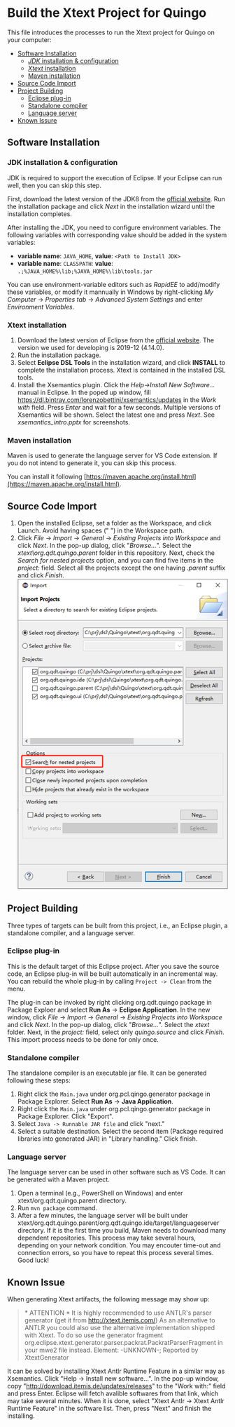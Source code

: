 # Build the Xtext Project for Quingo
This file introduces the processes to run the Xtext project for Quingo on your computer:
- [Software Installation](#software-installation)
	+ [*JDK* installation & configuration](#jdk)
	+ [*Xtext* installation](#xtext-installation)
	+ [Maven installation](#maven-installation)
- [Source Code Import](#source-code-import)
- [Project Building](#project-building)
	+ [Eclipse plug-in](#eclipse-plug-in)
	+ [Standalone compiler](#standalone-compiler)
	+ [Language server](#language-server)
- [Known Issure](#known-issue)

## Software Installation
<div id='jdk'/>

### JDK installation & configuration

JDK is required to support the execution of Eclipse. If your Eclipse can run well, then you can skip this step.

First, download the latest version of the JDK8 from the [official website](https://www.oracle.com/java/technologies/javase/javase-jdk8-downloads.html). Run the installation package and click *Next* in the installation wizard until the installation completes.

After installing the JDK, you need to configure environment variables. The following variables with corresponding value should be added in the system variables:
- **variable name**: `JAVA_HOME`, **value**: `<Path to Install JDK>`
- **variable name**: `CLASSPATH`: **value**: `.;%JAVA_HOME%\lib;%JAVA_HOME%\lib\tools.jar`
<!-- - Append the string `%JAVA_HOME%\bin;%JAVA_HOME%\jre bin;` -->

You can use environment-variable editors such as *RapidEE* to add/modify these variables, or modify it mannually in Windows by right-clicking  *My Computer* -> *Properties tab* -> *Advanced System Settings* and enter *Environment Variables*.

<!-- - *System Variables* - > *New Variables* (Variable Name: JAVA_HOME, Variable Value: Path to Install JDK)
- *System Variables* - > *New Variables* (Variable Name: CLASSPATH, Variable Value: **.;%JAVA_HOME%\lib;%JAVA_HOME%\lib\tools.jar**)
- *System Variables* - > *Select Path* - > *Edit*, input **" % JAVA_HOME% bin;% JAVA_HOME% jre bin; "**
- Type *java-version* into the **cmd** to verify that the configuration was successful -->

### Xtext installation
1. Download the latest version of Eclipse from the [official website](https://www.eclipse.org/downloads/). The version we used for developing is 2019-12 (4.14.0).
2. Run the installation package.
3. Select **Eclipse DSL Tools** in the installation wizard, and click **INSTALL** to complete the installation process.
Xtext is contained in the installed DSL tools.
4. Install the Xsemantics plugin. Click the *Help->Install New Software...* manual in Eclipse. In the poped up window, fill  https://dl.bintray.com/lorenzobettini/xsemantics/updates in the *Work with* field. Press *Enter* and wait for a few seconds. Multiple versions of Xsemantics will be shown. Select the latest one and press *Next*. See *xsemantics_intro.pptx* for screenshots.

### Maven installation
Maven is used to generate the language server for VS Code extension. If you do not intend to generate it, you can skip this process.

You can install it following [https://maven.apache.org/install.html](https://maven.apache.org/install.html).

## Source Code Import
1. Open the installed Eclipse, set a folder as the Workspace, and click Launch. Avoid having spaces (" ") in the Workspace path.
2. Click *File* -> *Import* -> *General* -> *Existing Projects into Workspace* and click *Next*. In the pop-up dialog, click "*Browse...*". Select the *xtext\org.qdt.quingo.parent* folder in this repository. Next, check the *Search for nested projects* option, and you can find five items in the *project:* field. Select all the projects except the one having *.parent* suffix and click *Finish*.
![import_projects.png](import_projects.png)
 
## Project Building
Three types of targets can be built from this project, i.e., an Eclipse plugin, a standalone compiler, and a language server. 

### Eclipse plug-in
This is the default target of this Eclipse project. After you save the source code, an Eclipse plug-in will be built automatically in an incremental way. You can rebuild the whole plug-in by calling `Project -> Clean` from the menu.

The plug-in can be invoked by right clicking org.qdt.quingo package in Package Exploer and select **Run As** -> **Eclipse Application**. In the new window, click *File* -> *Import* -> *General* -> *Existing Projects into Workspace* and click *Next*. In the pop-up dialog, click "*Browse...*". Select the *xtext* folder. Next, in the *project:* field, select only *quingo.source* and click *Finish*. This import process needs to be done for only once.

### Standalone compiler
The standalone compiler is an executable jar file. It can be generated following these steps:
1. Right click the `Main.java` under org.pcl.qingo.generator package in Package Explorer. Select **Run As** -> **Java Application**.
2. Right click the `Main.java` under org.pcl.qingo.generator package in Package Explorer. Click "Export".
3. Select `Java -> Runnable JAR file` and click "next."
4. Select a suitable destination. Select the second item (Package required libraries into generated JAR) in "Library handling." Click finish.

### Language server
The language server can be used in other software such as VS Code. It can be generated with a Maven project.
1. Open a terminal (e.g., PowerShell on Windows) and enter xtext/org.qdt.quingo.parent directory.
2. Run `mvn package` command.
3. After a few minutes, the language server will be built under xtext/org.qdt.quingo.parent/org.qdt.quingo.ide/target/languageserver directory. If it is the first time you build, Maven needs to download many dependent repositories. This process may take several hours, depending on your network condition. You may encouter time-out and connection errors, so you have to repeat this process several times. Good luck!

## Known Issue
When generating Xtext artifacts, the following message may show up:
> \* ATTENTION *
 It is highly recommended to use ANTLR's parser generator (get it from http://xtext.itemis.com/)
 As an alternative to ANTLR you could also use the alternative implementation shipped with Xtext.
 To do so use the generator fragment org.eclipse.xtext.generator.parser.packrat.PackratParserFragment in your mwe2 file instead. Element: -UNKNOWN-; Reported by XtextGenerator

It can be solved by installing Xtext Antlr Runtime Feature in a similar way as Xsemantics. Click "Help -> Install new software...". In the pop-up window, copy "http://download.itemis.de/updates/releases" to the "Work with:" field and press Enter. Eclipse will fetch avalible softwares from that link, which may take several minutes. When it is done, select "Xtext Antlr -> Xtext Antlr Runtime Feature" in the software list. Then, press "Next" and finish the installing.